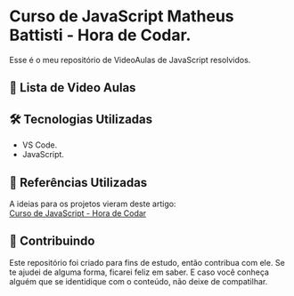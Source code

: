 # Curso de JavaScript Matheus Battisti - Hora de Codar.

Esse é o meu repositório de VideoAulas de JavaScript resolvidos.

## 📝 Lista de Video Aulas





## 🛠 Tecnologias Utilizadas
- VS Code.
- JavaScript.


## 📑 Referências Utilizadas
A ideias para os projetos vieram deste artigo:<br>
[Curso de JavaScript - Hora de Codar](https://www.youtube.com/playlist?list=PLnDvRpP8BneysKU8KivhnrVaKpILD3gZ6)



## 🤝 Contribuindo

Este repositório foi criado para fins de estudo, então contribua com ele. Se te ajudei de alguma forma, ficarei feliz em
saber. E caso você conheça alguém que se identidique com o conteúdo, não deixe de compatilhar.

